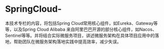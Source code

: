 # SpringCloud-
本技术专栏的内容，将包括Spring Cloud常用核心组件，如Eureka、Gateway等等，以及Spring Cloud Alibaba 来自阿里巴巴开源的部分核心组件，如Nacos、Sentinel等等。并将结合实际微服务项目，讲述微服务架构在具体项目应用中的落地，帮助团队在微服务架构落地实践中提高效率，减少失误。
